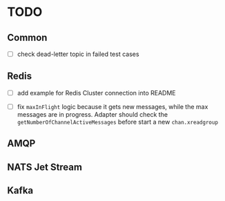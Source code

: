 # TODO

## Common
- [ ] check dead-letter topic in failed test cases

## Redis
- [ ] add example for Redis Cluster connection into README
- [ ] fix `maxInFlight` logic because it gets new messages, while the max messages are in progress. Adapter should check the `getNumberOfChannelActiveMessages` before start a new `chan.xreadgroup`


## AMQP

## NATS Jet Stream

## Kafka
